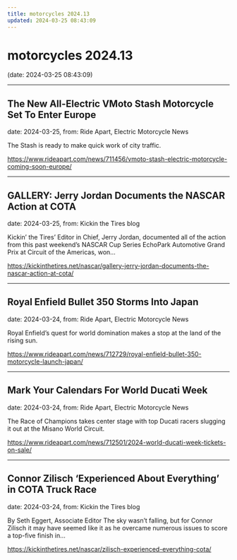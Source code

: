 ```yaml
---
title: motorcycles 2024.13
updated: 2024-03-25 08:43:09
---
```


# motorcycles 2024.13

(date: 2024-03-25 08:43:09)

---

## The New All-Electric VMoto Stash Motorcycle Set To Enter Europe

date: 2024-03-25, from: Ride Apart, Electric Motorcycle News

The Stash is ready to make quick work of city traffic.  

<https://www.rideapart.com/news/711456/vmoto-stash-electric-motorcycle-coming-soon-europe/>

---

## GALLERY: Jerry Jordan Documents the NASCAR Action at COTA

date: 2024-03-25, from: Kickin the Tires blog

Kickin&#8217; the Tires&#8217; Editor in Chief, Jerry Jordan, documented all of the action from this past weekend&#8217;s NASCAR Cup Series EchoPark Automotive Grand Prix at Circuit of the Americas, won&#8230;  

<https://kickinthetires.net/nascar/gallery-jerry-jordan-documents-the-nascar-action-at-cota/>

---

## Royal Enfield Bullet 350 Storms Into Japan

date: 2024-03-24, from: Ride Apart, Electric Motorcycle News

Royal Enfield’s quest for world domination makes a stop at the land of the rising sun.  

<https://www.rideapart.com/news/712729/royal-enfield-bullet-350-motorcycle-launch-japan/>

---

## Mark Your Calendars For World Ducati Week

date: 2024-03-24, from: Ride Apart, Electric Motorcycle News

The Race of Champions takes center stage with top Ducati racers slugging it out at the Misano World Circuit.  

<https://www.rideapart.com/news/712501/2024-world-ducati-week-tickets-on-sale/>

---

## Connor Zilisch ‘Experienced About Everything’ in COTA Truck Race

date: 2024-03-24, from: Kickin the Tires blog

By Seth Eggert, Associate Editor The sky wasn’t falling, but for Connor Zilisch it may have seemed like it as he overcame numerous issues to score a top-five finish in&#8230;  

<https://kickinthetires.net/nascar/zilisch-experienced-everything-cota/>

